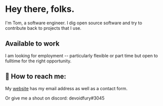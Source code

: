 # Hey there, folks.

I'm Tom, a software engineer. I dig open source software and try to contribute back to projects that I use.

## Available to work

I am looking for employment -- particularly flexible or part time but open to fulltime for the right opportunity.

## 💬 How to reach me:

My [website](https://furycodes.com/) has my email address as well as a contact form.

Or give me a shout on discord: devoidfury#3045

